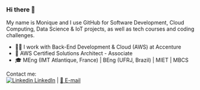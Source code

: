### Hi there 👋

<!--
**ferreiramonique/ferreiramonique** is a ✨ _special_ ✨ repository because its `README.md` (this file) appears on your GitHub profile.
-->

My name is Monique and I use GitHub for Software Development, Cloud Computing, Data Science & IoT projects, as well as tech courses and coding challenges.

- 👩‍💻 I work with Back-End Development & Cloud (AWS) at Accenture
- :scroll: AWS Certified Solutions Architect - Associate
- 🎓 MEng (IMT Atlantique, France) | BEng (UFRJ, Brazil) | MIET | MBCS


Contact me:  
[![Linkedin](https://i.stack.imgur.com/gVE0j.png) LinkedIn](https://www.linkedin.com/in/ferreiramonique/) | [:e-mail: E-mail](mailto:monique.calmon@outlook.com)
